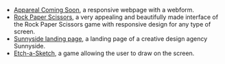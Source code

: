 * [Appareal Coming Soon](https://neoscripter.github.io/website-portfolio/apparel-coming-soon/), a responsive webpage with a webform.
* [Rock Paper Scissors](https://neoscripter.github.io/website-portfolio/rock-paper-scissors-game/), a very appealing and beautifully made interface of the Rock Paper Scissors game with responsive design for any type of screen.
* [Sunnyside landing page](https://neoscripter.github.io/website-portfolio/sunnyside-agency-landing-page/), a landing page of a creative design agency Sunnyside.
* [Etch-a-Sketch](https://neoscripter.github.io/website-portfolio/etch-a-sketch/), a game allowing the user to draw on the screen.
